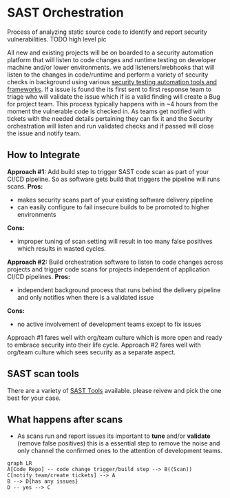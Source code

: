 

# SAST Orchestration
Process of analyzing static source code to identify and report security vulnerabilities. 
TODO high level pic 
 
All new and existing projects will be on boarded to a security automation platform that will listen to code changes and runtime testing on developer machine and/or lower environments. we add listeners/webhooks that will listen to the changes in code/runtime and perform a variety of security checks in background using various [security testing automation tools and frameworks](https://ayalamanchili.github.io/security-testing-automation-tools.html). If a issue is found the its first sent to first response team to triage who will validate the issue which if is a valid finding will create a Bug for project team. This process typically happens with in ~4 hours from the moment the vulnerable code is checked in. 
 As teams get notified with tickets with the needed details pertaining they can fix it and the Security orchestration will listen and run validated checks and if passed will close the issue and notify team.
 
## How to Integrate 

**Approach #1:** Add build step to trigger SAST code scan as part of your CI/CD pipeline.  So as software gets build that triggers the pipeline will runs scans.
**Pros:**
 - makes security scans part of your existing software delivery pipeline
 - can easily configure  to fail insecure builds to be promoted to higher environments

 **Cons:**
 - improper tuning of scan setting will result in too many false positives which results in wasted cycles.
 
**Approach #2:**  Build orchestration software to listen to code changes across projects and trigger code scans for projects independent of application CI/CD pipelines.
**Pros:**
 - independent background process that runs behind the delivery pipeline and only notifies when there is a validated issue

**Cons:**
 - no active involvement of development teams except to fix issues

Approach #1 fares well with org/team culture which is more open and ready to embrace security into their life cycle.
Approach #2 fares well with org/team culture which sees security as a separate aspect. 

## SAST scan tools

There are a variety of [SAST Tools](https://owasp.org/www-community/Source_Code_Analysis_Tools) available. please reivew and pick the one best for your case.


## What happens after scans

 - As scans run and report issues its important to **tune** and/or **validate** (remove false positives) this is a essential step to remove the noise and only channel the confirmed ones to the attention of development teams.
 

```mermaid
graph LR
A[Code Repo] -- code change trigger/build step --> B((Scan))
C[notify team/create tickets] --> A
B --> D{has any issues}
D -- yes --> C
